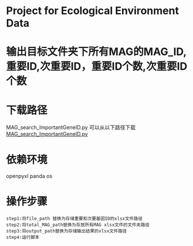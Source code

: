 # Project for Ecological Environment Data

# 输出目标文件夹下所有MAG的MAG_ID,重要ID,次重要ID，重要ID个数,次重要ID个数

# 下载路径

MAG_search_ImportantGeneID.py 可以从以下路径下载 [MAG_search_ImportantGeneID.py](https://github.com/Intelligent-Detection-611/miaoxufan/blob/main/MAG_search_ImportantGeneID.py)

# 依赖环境
openpyxl
panda
os

# 操作步骤

    step1:将file_path 替换为存储重要和次要基因ID的xlsx文件路径
    step2:将total_MAG_path替换为存放所有MAG xlsx文件的文件夹路径
    step3:将output_path替换为存储输出结果的xlsx文件路径
    step4:运行脚本